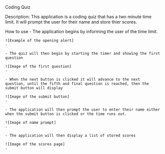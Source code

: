 Coding Quiz

Description: This application is a coding quiz that has a two minute time limit. It will prompt the user for their name and store thier scores. 

How to use
    - The application begins by informing the user of the time limit.

    ![Example of the opening alert]
    -

    - The quiz will then begin by starting the timer and showing the first question

    ![Image of the first question]
    - 
    
    - When the next button is clicked it will advance to the next question, until the fifth and final question is reached, then the submit button will display

    ![Image of the submit button]
    -

    - The application will then prompt the user to enter their name either when the submit button is clicked or the time runs out.

    ![Image of name prompt]
    -

    - The application will then display a list of stored scores
    
    ![Image of the scores page]
    -